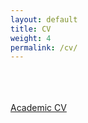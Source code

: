 ```yaml
---
layout: default
title: CV
weight: 4
permalink: /cv/
---
```


<br>
<br>
<br>

<!-- add two bottoms to download the CV in pdf format -->
<!-- center the buttons vertically and horizontally -->
<div class="text-center">
    <a href="../media/Emanuele_Vivoli_Accademic_CV-2.pdf" class="btn btn-primary btn-lg active" role="button" aria-pressed="true">Academic CV</a>
    <!-- <a href="../media/CV_Emanuele_Vivoli_1col_1pag.pdf" class="btn btn-primary btn-lg active" role="button" aria-pressed="true">CV short</a> -->
    <!-- <a href="../media/CV_Emanuele_Vivoli_1col.pdf" class="btn btn-primary btn-lg active" role="button" aria-pressed="true">CV long</a> -->
</div>
